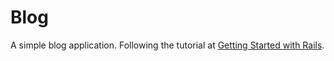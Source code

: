 # Blog

A simple blog application. Following the tutorial at [Getting Started with Rails](https://guides.rubyonrails.org/getting_started.html).